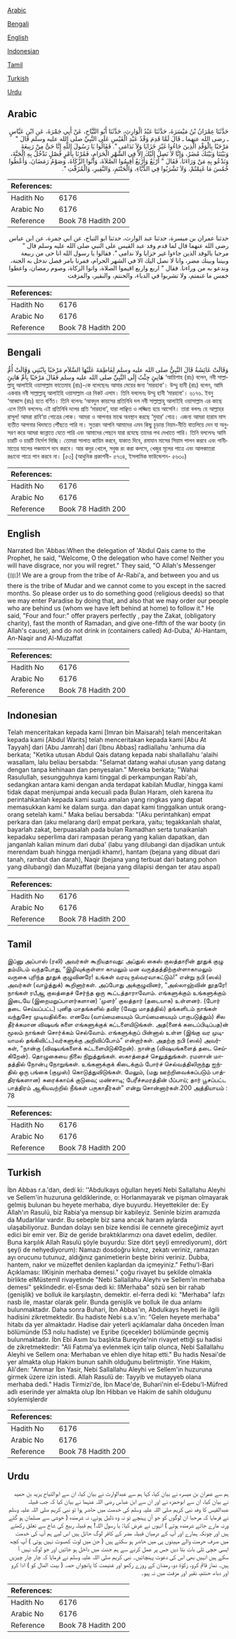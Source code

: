 [Arabic](#arabic)

[Bengali](#bengali)

[English](#english)

[Indonesian](#indonesian)

[Tamil](#tamil)

[Turkish](#turkish)

[Urdu](#urdu)

## Arabic


<div dir="rtl" lang="ar" style={{fontSize:'larger',backgroundColor:'#f8f9fa',padding:20}}>
حَدَّثَنَا عِمْرَانُ بْنُ مَيْسَرَةَ، حَدَّثَنَا عَبْدُ الْوَارِثِ، حَدَّثَنَا أَبُو التَّيَّاحِ، عَنْ أَبِي جَمْرَةَ، عَنِ ابْنِ عَبَّاسٍ ـ رضى الله عنهما ـ قَالَ لَمَّا قَدِمَ وَفْدُ عَبْدِ الْقَيْسِ عَلَى النَّبِيِّ صلى الله عليه وسلم قَالَ ‏"‏ مَرْحَبًا بِالْوَفْدِ الَّذِينَ جَاءُوا غَيْرَ خَزَايَا وَلاَ نَدَامَى ‏"‏‏.‏ فَقَالُوا يَا رَسُولَ اللَّهِ إِنَّا حَىٌّ مِنْ رَبِيعَةَ وَبَيْنَنَا وَبَيْنَكَ مُضَرُ، وَإِنَّا لاَ نَصِلُ إِلَيْكَ إِلاَّ فِي الشَّهْرِ الْحَرَامِ، فَمُرْنَا بِأَمْرٍ فَصْلٍ نَدْخُلُ بِهِ الْجَنَّةَ، وَنَدْعُو بِهِ مَنْ وَرَاءَنَا‏.‏ فَقَالَ ‏"‏ أَرْبَعٌ وَأَرْبَعٌ أَقِيمُوا الصَّلاَةَ، وَآتُوا الزَّكَاةَ، وَصَوْمُ رَمَضَانَ، وَأَعْطُوا خُمُسَ مَا غَنِمْتُمْ، وَلاَ تَشْرَبُوا فِي الدُّبَّاءِ، وَالْحَنْتَمِ، وَالنَّقِيرِ، وَالْمُزَفَّتِ ‏"‏‏.‏
</div>
<div style={{backgroundColor:'#f8f9fa',padding:20, marginBottom: 10}}><table> <thead> <tr> <th>References:</th> <th></th> </tr> </thead> <tbody><tr><td>Hadith No</td><td>6176</td></tr><tr><td>Arabic No</td><td>6176</td></tr><tr><td>Reference</td><td>Book 78 Hadith 200</td></tr></tbody></table></div>


<div dir="rtl" lang="ar" style={{fontSize:'larger',backgroundColor:'#f8f9fa',padding:20}}>
حدثنا عمران بن ميسرة، حدثنا عبد الوارث، حدثنا ابو التياح، عن ابي جمرة، عن ابن عباس رضى الله عنهما قال لما قدم وفد عبد القيس على النبي صلى الله عليه وسلم قال " مرحبا بالوفد الذين جاءوا غير خزايا ولا ندامى ". فقالوا يا رسول الله انا حى من ربيعة وبيننا وبينك مضر، وانا لا نصل اليك الا في الشهر الحرام، فمرنا بامر فصل ندخل به الجنة، وندعو به من وراءنا. فقال " اربع واربع اقيموا الصلاة، واتوا الزكاة، وصوم رمضان، واعطوا خمس ما غنمتم، ولا تشربوا في الدباء، والحنتم، والنقير، والمزفت
</div>
<div style={{backgroundColor:'#f8f9fa',padding:20, marginBottom: 10}}><table> <thead> <tr> <th>References:</th> <th></th> </tr> </thead> <tbody><tr><td>Hadith No</td><td>6176</td></tr><tr><td>Arabic No</td><td>6176</td></tr><tr><td>Reference</td><td>Book 78 Hadith 200</td></tr></tbody></table></div>

## Bengali


<div dir="ltr" lang="bn" style={{fontSize:'larger',backgroundColor:'#f8f9fa',padding:20}}>
وَقَالَتْ عَائِشَةُ قَالَ النَّبِيُّ صلى الله عليه وسلم لِفَاطِمَةَ عَلَيْهَا السَّلاَم مَرْحَبًا بِابْنَتِي وَقَالَتْ أُمُّ هَانِئٍ جِئْتُ إِلَى النَّبِيِّ صلى الله عليه وسلم فَقَالَ مَرْحَبًا بِأُمِّ هَانِئٍ ‘আয়িশাহ (রাঃ) বলেন, নবী সাল্লাল্লাহু আলাইহি ওয়াসাল্লাম ফাতেমাহ (রাঃ)-কে বলেছেনঃ আমার মেয়ের জন্য ‘মারহাবা’। উম্মু হানী (রাঃ) বলেন, আমি একবার নবী সাল্লাল্লাহু আলাইহি ওয়াসাল্লাম এর নিকট এলাম। তিনি বললেনঃ উম্মু হানী ‘মারহাবা’। ৬১৭৬. ইবনু ‘আব্বাস (রাঃ) হতে বর্ণিত। তিনি বলেনঃ ‘আবদুল কায়সের প্রতিনিধি দল নবী সাল্লাল্লাহু আলাইহি ওয়াসাল্লাম এর কাছে এলে তিনি বললেনঃ এই প্রতিনিধি দলের প্রতি ‘মারহাবা’, যারা লাঞ্ছিত ও লজ্জিত হয়ে আসেনি। তারা বললঃ হে আল্লাহর রাসূল! আমরা রাবি‘য়া গোত্রের লোক। আমরা ও আপনার মাঝে অবস্থান করছে ‘মুযার’ গোত্র। এজন্য আমরা হারাম মাস ব্যতীত আপনার খিদমতে পৌঁছতে পারি না। সুতরাং আপনি আমাদের এমন কিছু চূড়ান্ত নিয়ম-নীতি বাতলিয়ে দেন যা অনুসরণ করে আমরা জান্নাতে যেতে পারি এবং আমাদের পেছনে যারা রযেছে তাদের পথ দেখাতে পারি। তিনি বললেনঃ আমি চারটি ও চারটি নির্দেশ দিচ্ছি। তোমরা সালাত কায়িম করবে, যাকাত দিবে, রমাযান মাসের সিয়াম পালন করবে এবং গানীমাতের মালের পঞ্চমাংশ দান করবে। আর কদুর খোলে, সবুজ রং করা কলসে, খেজুর মূলের পাত্রে এবং আলকাতরা রঙানো পাত্রে পান করবে না। [৫৩] (আধুনিক প্রকাশনী- ৫৭৩৪, ইসলামিক ফাউন্ডেশন- ৫৬৩০)
</div>
<div style={{backgroundColor:'#f8f9fa',padding:20, marginBottom: 10}}><table> <thead> <tr> <th>References:</th> <th></th> </tr> </thead> <tbody><tr><td>Hadith No</td><td>6176</td></tr><tr><td>Arabic No</td><td>6176</td></tr><tr><td>Reference</td><td>Book 78 Hadith 200</td></tr></tbody></table></div>

## English


<div dir="ltr" lang="en" style={{fontSize:'larger',backgroundColor:'#f8f9fa',padding:20}}>
Narrated Ibn 'Abbas:When the delegation of 'Abdul Qais came to the Prophet, he said, "Welcome, O the delegation who have come! Neither you will have disgrace, nor you will regret." They said, "O Allah's Messenger (ﷺ)! We are a group from the tribe of Ar-Rabi'a, and between you and us there is the tribe of Mudar and we cannot come to you except in the sacred months. So please order us to do something good (religious deeds) so that we may enter Paradise by doing that, and also that we may order our people who are behind us (whom we have left behind at home) to follow it." He said, "Four and four:" offer prayers perfectly , pay the Zakat, (obligatory charity), fast the month of Ramadan, and give one-fifth of the war booty (in Allah's cause), and do not drink in (containers called) Ad-Duba,' Al-Hantam, An-Naqir and Al-Muzaffat
</div>
<div style={{backgroundColor:'#f8f9fa',padding:20, marginBottom: 10}}><table> <thead> <tr> <th>References:</th> <th></th> </tr> </thead> <tbody><tr><td>Hadith No</td><td>6176</td></tr><tr><td>Arabic No</td><td>6176</td></tr><tr><td>Reference</td><td>Book 78 Hadith 200</td></tr></tbody></table></div>

## Indonesian


<div dir="ltr" lang="id" style={{fontSize:'larger',backgroundColor:'#f8f9fa',padding:20}}>
Telah menceritakan kepada kami [Imran bin Maisarah] telah menceritakan kepada kami [Abdul Warits] telah menceritakan kepada kami [Abu At Tayyah] dari [Abu Jamrah] dari [Ibnu Abbas] radliallahu 'anhuma dia berkata; "Ketika utusan Abdul Qais datang kepada nabi shallallahu 'alaihi wasallam, lalu beliau bersabda: "Selamat datang wahai utusan yang datang dengan tanpa kehinaan dan penyesalan." Mereka berkata; "Wahai Rasulullah, sesungguhnya kami tinggal di perkampungan Rabi'ah, sedangkan antara kami dengan anda terdapat kabilah Mudlar, hingga kami tidak dapat menjumpai anda kecuali pada Bulan Haram, oleh karena itu perintahkanlah kepada kami suatu amalan yang ringkas yang dapat memasukkan kami ke dalam surga. dan dapat kami tinggalkan untuk orang-orang setelah kami." Maka beliau bersabda: "(Aku perintahkan) empat perkara dan (aku melarang dari) empat perkara, yaitu; tegakkanlah shalat, bayarlah zakat, berpuasalah pada bulan Ramadhan serta tunaikanlah kepadaku seperlima dari rampasan perang yang kalian dapatkan, dan janganlah kalian minum dari duba' (labu yang dilubangi dan dijadikan untuk merendam buah hingga menjadi khamr), hantam (bejana yang dibuat dari tanah, rambut dan darah), Naqir (bejana yang terbuat dari batang pohon yang dilubangi) dan Muzaffat (bejana yang dilapisi dengan ter atau aspal)
</div>
<div style={{backgroundColor:'#f8f9fa',padding:20, marginBottom: 10}}><table> <thead> <tr> <th>References:</th> <th></th> </tr> </thead> <tbody><tr><td>Hadith No</td><td>6176</td></tr><tr><td>Arabic No</td><td>6176</td></tr><tr><td>Reference</td><td>Book 78 Hadith 200</td></tr></tbody></table></div>

## Tamil


<div dir="ltr" lang="ta" style={{fontSize:'larger',backgroundColor:'#f8f9fa',padding:20}}>
இப்னு அப்பாஸ் (ரலி) அவர்கள் கூறியதாவது: அப்துல் கைஸ் குலத்தாரின் தூதுக் குழு தம்மிடம் வந்தபோது, “இழிவுக்குள்ளா காமலும் மன வருத்தத்திற்குள்ளாகாமலும் வருகை புரிந்த தூதுக் குழுவினரே! உங்கள் வரவு நல்வரவாகட்டும்!” என்று நபி (ஸல்) அவர்கள் (வாழ்த்துக்) கூறினார்கள். அப்போது அக்குழுவினர், “அல்லாஹ்வின் தூதரே! நாங்கள் ரபீஆ குலத்தைச் சேர்ந்த ஒரு கூட்டத்தாராவோம். எங்களுக்கும் உங்களுக்கும் இடையே (இறைமறுப்பாளர்களான) ‘முளர்’ குலத்தார் (தடையாக) உள்ளனர். (போர் தடை செய்யப்பட்ட) புனித மாதங்களில் தவிர (வேறு மாதத்தில்) தங்களிடம் நாங்கள் வந்துசேர முடிவதில்லை. எனவே (வாய்மையையும் பொய்மையையும் பாகுபடுத்தும்) சில தீர்க்கமான விஷயங் களை எங்களுக்குக் கட்டளையிடுங்கள். அத(னைக் கடைப்பிடிப்பத)ன் மூலம் நாங்கள் சொர்க்கம் செல்வோம். எங்களுக்குப் பின்னால் உள்ள (இங்கு வர முடியாமல் தங்கிவிட்ட)வர்களுக்கு அறிவிப்போம்” என்றார்கள். அதற்கு நபி (ஸல்) அவர்கள், “நான்கு (விஷயங்களைக் கட்டளையிடுகிறேன்). நான்கு (விஷயங்களைத் தடை செய்கிறேன்). தொழுகையை நிலை நிறுத்துங்கள். ஸகாத்தைச் செலுத்துங்கள். ரமளான் மாதத்தில் நோன்பு நோறுங்கள். உங்களுக்குக் கிடைக்கும் போர்ச் செல்வத்திலிருந்து ஐந்தில் ஒரு பங்கை (குமுஸ்) கொடுத்துவிடுங்கள். மேலும், (மது ஊற்றிவைக்கப்படும் பாத்திரங்களான) சுரைக்காய்க் குடுவை; மண்சாடி; பேரீச்சமரத்தின் பீப்பாய்; தார் பூசப்பட்ட பாத்திரம் ஆகியவற்றில் நீங்கள் பருகாதீர்கள்” என்று சொன்னார்கள்.200 அத்தியாயம் : 78
</div>
<div style={{backgroundColor:'#f8f9fa',padding:20, marginBottom: 10}}><table> <thead> <tr> <th>References:</th> <th></th> </tr> </thead> <tbody><tr><td>Hadith No</td><td>6176</td></tr><tr><td>Arabic No</td><td>6176</td></tr><tr><td>Reference</td><td>Book 78 Hadith 200</td></tr></tbody></table></div>

## Turkish


<div dir="ltr" lang="tr" style={{fontSize:'larger',backgroundColor:'#f8f9fa',padding:20}}>
İbn Abbas r.a.'dan, dedi ki: ''Abdulkays oğulları heyeti Nebi Sallallahu Aleyhi ve Sellem'in huzuruna geldiklerinde, o: Horlanmayarak ve pişman olmayarak gelmiş bulunan bu heyete merhaba, diye buyurdu. Heyettekiler de: Ey Allah'ın Rasulü, biz Rabia'ya mensup bir kabileyiz. Seninle bizim aramızda da Mudarlılar vardır. Bu sebeple biz sana ancak haram aylarda ulaşabiliyoruz. Bundan dolayı sen bize kendisi ile cennete gireceğimiz ayırt edici bir emir ver. Biz de geride bıraktıklarımızı ona davet edelim, dediler. Buna karşılık Allah Rasulü şöyle buyurdu: Size dört şey(i emrediyorum), dört şey(i de nehyediyorum): Namazı dosdoğru kılınız, zekatı veriniz, ramazan ayı orucunu tutunuz, aldığınız ganimetierin beşte birini veriniz. Dubba, hantem, nakır ve müzeffet denilen kaplardan da içmeyiniz." Fethu'l-Bari Açıklaması: llKişinin merhaba demesi." çoğu rivayet bu şekilde olmakla birlikte elMüstemll rivayetinde "Nebi Sallallahu Aleyhi ve Sellem'in merhaba demesi" şeklindedir. el-Esmaı dedi ki: IIMerhaba" sözü sen bir rahab (genişlik) ve bolluk ile karşılaştın, demektir. el-ferra dedi ki: "Merhaba" lafzı nasb ile, mastar olarak gelir. Bunda genişlik ve bolluk ile dua anlamı bulunmaktadır. Daha sonra Buhari, İbn Abbas'ın, Abdulkays heyeti ile ilgili hadisini zikretmektedir. Bu hadiste Nebi s.a.v.'in: "Gelen heyete merhaba" hitabı da yer almaktadır. Hadise dair yeterli açıklamalar daha önceden İman bölümünde (53 nolu hadiste) ve Eşribe (içecekler) bölümünde geçmiş bulunmaktadır. İbn Ebi Asım bu başlıkta Bureyde'nin rivayet ettiği şu hadisi de zikretmektedir: "Ali Fatıma'ya evlenmek için talip olunca, Nebi Sallallahu Aleyhi ve Sellem ona: Merhaban ve ehlen diye hitap etti." Bu hadis Nesai'de yer almakta olup Hakim bunun sahih olduğunu belirtmiştir. Yine Hakim, AIi'den: "Ammar İbn Yasir, Nebi Sallallahu Aleyhi ve Sellem'in huzuruna girmek üzere izin istedi. Allah Rasulü de: Tayyib ve mutayyeb olana merhaba dedi." Hadis Tirmizi'de, İbn Mace'de, Buhari'nin el-Edebu'l-Müfred adlı eserinde yer almakta olup İbn Hibban ve Hakim de sahih olduğunu söylemişlerdir
</div>
<div style={{backgroundColor:'#f8f9fa',padding:20, marginBottom: 10}}><table> <thead> <tr> <th>References:</th> <th></th> </tr> </thead> <tbody><tr><td>Hadith No</td><td>6176</td></tr><tr><td>Arabic No</td><td>6176</td></tr><tr><td>Reference</td><td>Book 78 Hadith 200</td></tr></tbody></table></div>

## Urdu


<div dir="rtl" lang="ur" style={{fontSize:'larger',backgroundColor:'#f8f9fa',padding:20}}>
ہم سے عمران بن میسرہ نے بیان کیا، کہا ہم سے عبدالوارث نے بیان کیا، ان سے ابوالتیاح یزید بن حمید نے بیان کیا، ان سے ابوحمزہ نے اور ان سے ابن عباس رضی اللہ عنہما نے بیان کیا کہ جب قبیلہ عبدالقیس کا وفد نبی کریم صلی اللہ علیہ وسلم کی خدمت میں حاضر ہوا تو نبی کریم صلی اللہ علیہ وسلم نے فرمایا کہ مرحبا ان لوگوں کو جو آن پہنچے تو نہ وہ ذلیل ہوئے، نہ شرمندہ ( خوشی سے مسلمان ہو گئے ورنہ مارے جاتے شرمندہ ہوتے ) انہوں نے عرض کیا: یا رسول اللہ! ہم قبیلہ ربیع کی شاخ سے تعلق رکھتے ہیں اور چونکہ ہمارے اور آپ کے درمیان قبیلہ مضر کے کافر لوگ حائل ہیں اس لیے ہم آپ کی خدمت میں صرف حرمت والے مہینوں ہی میں حاضر ہو سکتے ہیں ( جن میں لوٹ کھسوٹ نہیں ہوتی ) آپ کچھ ایسی جچی تلی بات بتا دیں جس پر عمل کرنے سے ہم جنت میں داخل ہو جائیں اور جو لوگ نہیں آ سکے ہیں انہیں بھی اس کی دعوت پہنچائیں۔ نبی کریم صلی اللہ علیہ وسلم نے فرمایا کہ چار چار چیزیں ہیں۔ نماز قائم کرو، زکوٰۃ دو، رمضان کے روزے رکھو اور غنیمت کا پانچواں حصہ ( بیت المال کو ) ادا کرو اور دباء، حنتم، نقیر اور مزفت میں نہ پیو۔
</div>
<div style={{backgroundColor:'#f8f9fa',padding:20, marginBottom: 10}}><table> <thead> <tr> <th>References:</th> <th></th> </tr> </thead> <tbody><tr><td>Hadith No</td><td>6176</td></tr><tr><td>Arabic No</td><td>6176</td></tr><tr><td>Reference</td><td>Book 78 Hadith 200</td></tr></tbody></table></div>